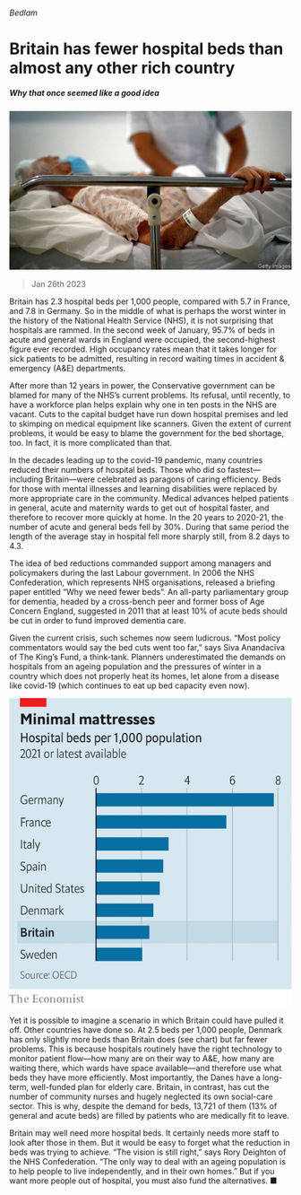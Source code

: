 ###### Bedlam

# Britain has fewer hospital beds than almost any other rich country 

##### Why that once seemed like a good idea 

![image](images/20230128_BRP503.jpg) 

> Jan 26th 2023 

Britain has 2.3 hospital beds per 1,000 people, compared with 5.7 in France, and 7.8 in Germany. So in the middle of what is perhaps the worst winter in the history of the National Health Service (NHS), it is not surprising that hospitals are rammed. In the second week of January, 95.7% of beds in acute and general wards in England were occupied, the second-highest figure ever recorded. High occupancy rates mean that it takes longer for sick patients to be admitted, resulting in record waiting times in accident &amp; emergency (A&amp;E) departments. 

After more than 12 years in power, the Conservative government can be blamed for many of the NHS’s current problems. Its refusal, until recently, to have a workforce plan helps explain why one in ten posts in the NHS are vacant. Cuts to the capital budget have run down hospital premises and led to skimping on medical equipment like scanners. Given the extent of current problems, it would be easy to blame the government for the bed shortage, too. In fact, it is more complicated than that.

In the decades leading up to the covid-19 pandemic, many countries reduced their numbers of hospital beds. Those who did so fastest—including Britain—were celebrated as paragons of caring efficiency. Beds for those with mental illnesses and learning disabilities were replaced by more appropriate care in the community. Medical advances helped patients in general, acute and maternity wards to get out of hospital faster, and therefore to recover more quickly at home. In the 20 years to 2020-21, the number of acute and general beds fell by 30%. During that same period the length of the average stay in hospital fell more sharply still, from 8.2 days to 4.3. 

The idea of bed reductions commanded support among managers and policymakers during the last Labour government. In 2006 the NHS Confederation, which represents NHS organisations, released a briefing paper entitled “Why we need fewer beds”. An all-party parliamentary group for dementia, headed by a cross-bench peer and former boss of Age Concern England, suggested in 2011 that at least 10% of acute beds should be cut in order to fund improved dementia care.

Given the current crisis, such schemes now seem ludicrous. “Most policy commentators would say the bed cuts went too far,” says Siva Anandaciva of The King’s Fund, a think-tank. Planners underestimated the demands on hospitals from an ageing population and the pressures of winter in a country which does not properly heat its homes, let alone from a disease like covid-19 (which continues to eat up bed capacity even now). 

![image](images/20230128_BRC496.png) 


Yet it is possible to imagine a scenario in which Britain could have pulled it off. Other countries have done so. At 2.5 beds per 1,000 people, Denmark has only slightly more beds than Britain does (see chart) but far fewer problems. This is because hospitals routinely have the right technology to monitor patient flow—how many are on their way to A&amp;E, how many are waiting there, which wards have space available—and therefore use what beds they have more efficiently. Most importantly, the Danes have a long-term, well-funded plan for elderly care. Britain, in contrast, has cut the number of community nurses and hugely neglected its own social-care sector. This is why, despite the demand for beds, 13,721 of them (13% of general and acute beds) are filled by patients who are medically fit to leave. 

Britain may well need more hospital beds. It certainly needs more staff to look after those in them. But it would be easy to forget what the reduction in beds was trying to achieve. “The vision is still right,” says Rory Deighton of the NHS Confederation. “The only way to deal with an ageing population is to help people to live independently, and in their own homes.” But if you want more people out of hospital, you must also fund the alternatives. ■


